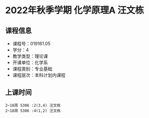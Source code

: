 # 2022年秋季学期 化学原理A 汪文栋






## 课程信息

- 课程号：019161.05
- 学分：4
- 教学类型：理论课
- 开课单位：化学系
- 课程类别：专业基础
- 课程层次：本科计划内课程

## 上课时间

```
2~18周 5306 :2(3,4) 汪文栋
2~18周 5306 :4(1,2) 汪文栋
```

